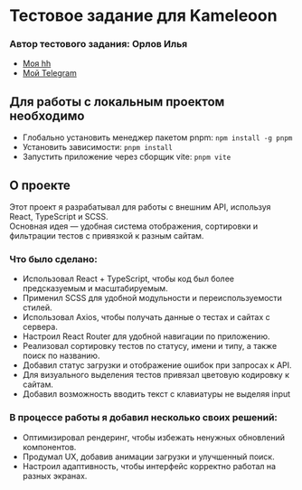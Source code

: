 # Тестовое задание для Kameleoon

### Автор тестового задания: Орлов Илья
- [Моя hh](https://hh.ru/resume/330e7adcff0c380a520039ed1f447869784436)
- [Мой Telegram](https://t.me/Elder1y)

## Для работы с локальным проектом необходимо
- Глобально установить менеджер пакетом pnpm: ```npm install -g pnpm```
- Установить зависимости: ```pnpm install```
- Запустить приложение через сборщик vite: ```pnpm vite```

## О проекте
Этот проект я разрабатывал для работы с внешним API, используя React, TypeScript и SCSS.  
Основная идея — удобная система отображения, сортировки и фильтрации тестов с привязкой к разным сайтам.

### Что было сделано:
- Использовал React + TypeScript, чтобы код был более предсказуемым и масштабируемым.
- Применил SCSS для удобной модульности и переиспользуемости стилей.
- Использовал Axios, чтобы получать данные о тестах и сайтах с сервера.
- Настроил React Router для удобной навигации по приложению.
- Реализовал сортировку тестов по статусу, имени и типу, а также поиск по названию.
- Добавил статус загрузки и отображение ошибок при запросах к API.
- Для визуального выделения тестов привязал цветовую кодировку к сайтам.
- Добавил возможность вводить текст с клавиатуры не выделяя input

### В процессе работы я добавил несколько своих решений:
- Оптимизировал рендеринг, чтобы избежать ненужных обновлений компонентов.
- Продумал UX, добавив анимации загрузки и улучшенный поиск.
- Настроил адаптивность, чтобы интерфейс корректно работал на разных экранах.

